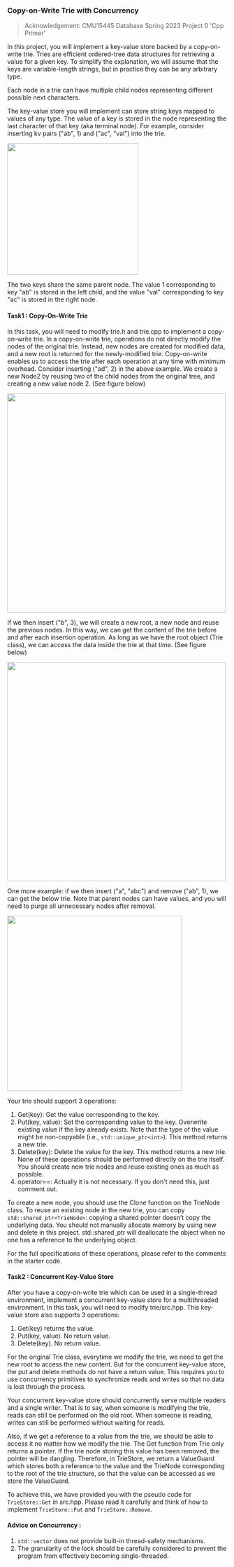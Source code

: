 ### Copy-on-Write Trie with Concurrency

> Acknowledgement: CMU15445 Database Spring 2023 Project 0 'Cpp Primer'

In this project, you will implement a key-value store backed by a copy-on-write trie. Tries are efficient ordered-tree data structures for retrieving a value for a given key. To simplify the explanation, we will assume that the keys are variable-length strings, but in practice they can be any arbitrary type.

Each node in a trie can have multiple child nodes representing different possible next characters.

The key-value store you will implement can store string keys mapped to values of any type. The value of a key is stored in the node representing the last character of that key (aka terminal node). For example, consider inserting kv pairs ("ab", 1) and ("ac", "val") into the trie.

<img src="https://notes.sjtu.edu.cn/uploads/upload_b6e9036083fbe8202e19f9d8535e1d81.png" width="300">


The two keys share the same parent node. The value 1 corresponding to key "ab" is stored in the left child, and the value "val" corresponding to key "ac" is stored in the right node.

#### Task1 : Copy-On-Write Trie

In this task, you will need to modify trie.h and trie.cpp to implement a copy-on-write trie. In a copy-on-write trie, operations do not directly modify the nodes of the original trie. Instead, new nodes are created for modified data, and a new root is returned for the newly-modified trie. Copy-on-write enables us to access the trie after each operation at any time with minimum overhead. Consider inserting ("ad", 2) in the above example. We create a new Node2 by reusing two of the child nodes from the original tree, and creating a new value node 2. (See figure below)

<img src="https://notes.sjtu.edu.cn/uploads/upload_a6b0c1197d5b95610b755fc62b51d66b.png" width="500">


If we then insert ("b", 3), we will create a new root, a new node and reuse the previous nodes. In this way, we can get the content of the trie before and after each insertion operation. As long as we have the root object (Trie class), we can access the data inside the trie at that time. (See figure below)

<img src="https://notes.sjtu.edu.cn/uploads/upload_4a69483f918f61563e53641c1e573ac6.png" width="500">



One more example: if we then insert ("a", "abc") and remove ("ab", 1), we can get the below trie. Note that parent nodes can have values, and you will need to purge all unnecessary nodes after removal.

<img src="https://notes.sjtu.edu.cn/uploads/upload_a8b9e344d16516dbcff8586e5db0e255.png" width="400">


Your trie should support 3 operations:

1. Get(key): Get the value corresponding to the key.
2. Put(key, value): Set the corresponding value to the key. Overwrite existing value if the key already exists. Note that the type of the value might be non-copyable (i.e., `std::unique_ptr<int>`). This method returns a new trie.
3. Delete(key): Delete the value for the key. This method returns a new trie.
None of these operations should be performed directly on the trie itself. You should create new trie nodes and reuse existing ones as much as possible.
4. operator==: Actually it is not necessary. If you don't need this, just comment out.

To create a new node, you should use the Clone function on the TrieNode class. To reuse an existing node in the new trie, you can copy `std::shared_ptr<TrieNode>`: copying a shared pointer doesn’t copy the underlying data. You should not manually allocate memory by using new and delete in this project. std::shared_ptr will deallocate the object when no one has a reference to the underlying object.

For the full specifications of these operations, please refer to the comments in the starter code.
    

#### Task2 : Concurrent Key-Value Store

After you have a copy-on-write trie which can be used in a single-thread environment, implement a concurrent key-value store for a multithreaded environment. In this task, you will need to modify trie/src.hpp. This key-value store also supports 3 operations:

1. Get(key) returns the value.
2. Put(key, value). No return value.
3. Delete(key). No return value.

For the original Trie class, everytime we modify the trie, we need to get the new root to access the new content. But for the concurrent key-value store, the put and delete methods do not have a return value. This requires you to use concurrency primitives to synchronize reads and writes so that no data is lost through the process.

Your concurrent key-value store should concurrently serve multiple readers and a single writer. That is to say, when someone is modifying the trie, reads can still be performed on the old root. When someone is reading, writes can still be performed without waiting for reads.

Also, if we get a reference to a value from the trie, we should be able to access it no matter how we modify the trie. The Get function from Trie only returns a pointer. If the trie node storing this value has been removed, the pointer will be dangling. Therefore, in TrieStore, we return a ValueGuard which stores both a reference to the value and the TrieNode corresponding to the root of the trie structure, so that the value can be accessed as we store the ValueGuard.

To achieve this, we have provided you with the pseudo code for `TrieStore::Get` in src.hpp. Please read it carefully and think of how to implement `TrieStore::Put` and `TrieStore::Remove`.


#### Advice on Concurrency :

1. `std::vector` does not provide built-in thread-safety mechanisms.
2. The granularity of the lock should be carefully considered to prevent the program from effectively becoming single-threaded.
